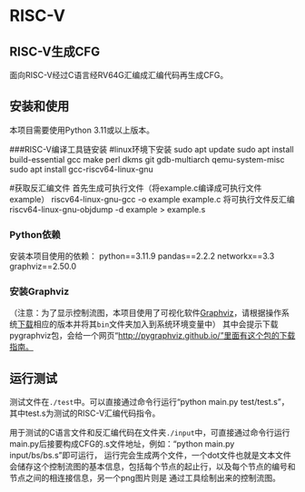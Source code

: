 # RISC-V
## RISC-V生成CFG
面向RISC-V经过C语言经RV64G汇编成汇编代码再生成CFG。

## 安装和使用
本项目需要使用Python 3.11或以上版本。

###RISC-V编译工具链安装
#linux环境下安装
sudo apt update
sudo apt install build-essential gcc make perl dkms git  gdb-multiarch qemu-system-misc
sudo apt install gcc-riscv64-linux-gnu

#获取反汇编文件
首先生成可执行文件（将example.c编译成可执行文件example）
riscv64-linux-gnu-gcc -o example example.c
将可执行文件反汇编
riscv64-linux-gnu-objdump -d example > example.s


### Python依赖
安装本项目使用的依赖：
python==3.11.9
pandas==2.2.2
networkx==3.3
graphviz==2.50.0

### 安装Graphviz
（注意：为了显示控制流图，本项目使用了可视化软件<u>[Graphviz](https://graphviz.org/)</u>，请根据操作系统<u>[下载](https://graphviz.org/download/)</u>相应的版本并将其`bin`文件夹加入到系统环境变量中）
其中会提示下载pygraphviz包，会给一个网页“http://pygraphviz.github.io/”里面有这个包的下载指南。


## 运行测试
测试文件在`./test`中。可以直接通过命令行运行“python main.py test/test.s”，其中test.s为测试的RISC-V汇编代码指令。

用于测试的C语言文件和反汇编代码在文件夹`./input`中，可直接通过命令行运行main.py后接要构成CFG的.s文件地址，例如：“python main.py input/bs/bs.s”即可运行，
运行完会生成两个文件，一个dot文件也就是文本文件会储存这个控制流图的基本信息，包括每个节点的起止行，以及每个节点的编号和节点之间的相连接信息，另一个png图片则是
通过工具绘制出来的控制流图。
